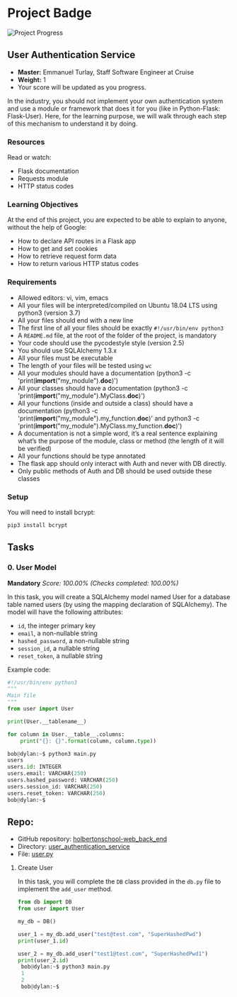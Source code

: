 # Project Badge
![Project Progress](https://progress-bar.dev/100/?title=completed)

## User Authentication Service

- **Master:** Emmanuel Turlay, Staff Software Engineer at Cruise
- **Weight:** 1
- Your score will be updated as you progress.

In the industry, you should not implement your own authentication system and use a module or framework that does it for you (like in Python-Flask: Flask-User). Here, for the learning purpose, we will walk through each step of this mechanism to understand it by doing.

### Resources

Read or watch:

- Flask documentation
- Requests module
- HTTP status codes

### Learning Objectives

At the end of this project, you are expected to be able to explain to anyone, without the help of Google:

- How to declare API routes in a Flask app
- How to get and set cookies
- How to retrieve request form data
- How to return various HTTP status codes

### Requirements

- Allowed editors: vi, vim, emacs
- All your files will be interpreted/compiled on Ubuntu 18.04 LTS using python3 (version 3.7)
- All your files should end with a new line
- The first line of all your files should be exactly `#!/usr/bin/env python3`
- A `README.md` file, at the root of the folder of the project, is mandatory
- Your code should use the pycodestyle style (version 2.5)
- You should use SQLAlchemy 1.3.x
- All your files must be executable
- The length of your files will be tested using `wc`
- All your modules should have a documentation (python3 -c 'print(__import__("my_module").__doc__)')
- All your classes should have a documentation (python3 -c 'print(__import__("my_module").MyClass.__doc__)')
- All your functions (inside and outside a class) should have a documentation (python3 -c 'print(__import__("my_module").my_function.__doc__)' and python3 -c 'print(__import__("my_module").MyClass.my_function.__doc__)')
- A documentation is not a simple word, it’s a real sentence explaining what’s the purpose of the module, class or method (the length of it will be verified)
- All your functions should be type annotated
- The flask app should only interact with Auth and never with DB directly.
- Only public methods of Auth and DB should be used outside these classes

### Setup

You will need to install bcrypt:

```bash
pip3 install bcrypt
```

## Tasks

### 0. User Model
**Mandatory**
*Score: 100.00% (Checks completed: 100.00%)*

In this task, you will create a SQLAlchemy model named User for a database table named users (by using the mapping declaration of SQLAlchemy). The model will have the following attributes:

- `id`, the integer primary key
- `email`, a non-nullable string
- `hashed_password`, a non-nullable string
- `session_id`, a nullable string
- `reset_token`, a nullable string

Example code:

```python
#!/usr/bin/env python3
"""
Main file
"""
from user import User

print(User.__tablename__)

for column in User.__table__.columns:
    print("{}: {}".format(column, column.type))

bob@dylan:~$ python3 main.py
users
users.id: INTEGER
users.email: VARCHAR(250)
users.hashed_password: VARCHAR(250)
users.session_id: VARCHAR(250)
users.reset_token: VARCHAR(250)
bob@dylan:~$
```
## Repo:

- GitHub repository: [holbertonschool-web_back_end](https://github.com/luciel53/holbertonschool-web_back_end)
- Directory: [user_authentication_service](https://github.com/luciel53/holbertonschool-web_back_end/tree/main/user_authentication_service)
- File: [user.py](https://github.com/luciel53/holbertonschool-web_back_end/blob/main/user_authentication_service/user.py)


1. Create User

   In this task, you will complete the `DB` class provided in the `db.py` file to implement the `add_user` method.

   ```python
   from db import DB
   from user import User

   my_db = DB()

   user_1 = my_db.add_user("test@test.com", "SuperHashedPwd")
   print(user_1.id)

   user_2 = my_db.add_user("test1@test.com", "SuperHashedPwd1")
   print(user_2.id)
	bob@dylan:~$ python3 main.py
	1
	2
	bob@dylan:~$
	```



